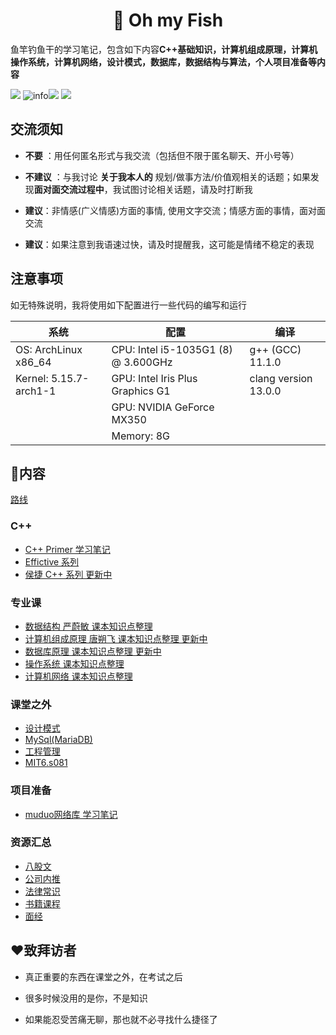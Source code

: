 <h1 align="center">📔 Oh my Fish</h1>
<div align="left">
<p>
鱼竿钓鱼干的学习笔记，包含如下内容<strong>C++基础知识，计算机组成原理，计算机操作系统，计算机网络，设计模式，数据库，数据结构与算法，个人项目准备等内容</strong>
</p>
    </div> 


[![](https://img.shields.io/badge/OS-Arch%20Linux-33aadd?style=flat-square&logo=arch-linux&logoColor=ffffff)](https://www.archlinux.org/) 
![info](https://img.shields.io/badge/Languae-C%2B%2B-green)![](https://img.shields.io/badge/Languae-markdown-orange)
![](https://img.shields.io/badge/Tools-Typora-blue)

## 交流须知

* **不要** ：用任何匿名形式与我交流（包括但不限于匿名聊天、开小号等）

* **不建议** ：与我讨论 **关于我本人的** 规划/做事方法/价值观相关的话题；如果发现**面对面交流过程中**，我试图讨论相关话题，请及时打断我

* **建议**：非情感(广义情感)方面的事情, 使用文字交流；情感方面的事情，面对面交流

* **建议**：如果注意到我语速过快，请及时提醒我，这可能是情绪不稳定的表现

  

## 注意事项

如无特殊说明，我将使用如下配置进行一些代码的编写和运行

| 系统                   | 配置                                | 编译                 |
| ---------------------- | ----------------------------------- | -------------------- |
| OS: ArchLinux  x86_64  | CPU: Intel i5-1035G1 (8) @ 3.600GHz | g++ (GCC) 11.1.0     |
| Kernel: 5.15.7-arch1-1 | GPU: Intel Iris Plus Graphics G1    | clang version 13.0.0 |
|                        | GPU: NVIDIA GeForce MX350           |                      |
|                        | Memory: 8G                          |                      |

## 📒内容

[路线](路线.md)

### C++

* [C++ Primer 学习笔记](C++/C++primer/README.md) 
* [Effictive 系列](C++/Effective/README.md)
* [侯捷 C++ 系列 更新中](/C++/侯捷C++/README.md)

### 专业课

* [数据结构 严蔚敏 课本知识点整理](专业课/数据结构%20严蔚敏/README.md)
* [计算机组成原理  唐朔飞 课本知识点整理 更新中](/专业课/计算机组成原理%20唐朔飞/README.md)
* [数据库原理 课本知识点整理 更新中](/专业课/数据库原理%20王珊/README.md)
* [操作系统 课本知识点整理]()
* [计算机网络 课本知识点整理]()

### 课堂之外

* [设计模式](/课堂之外/设计模式/README.md)
* [MySql(MariaDB)]()
* [工程管理](/课堂之外/工程管理/README.md)
* [MIT6.s081](/课堂之外/MIT/README.md)

### 项目准备

* [muduo网络库 学习笔记](/项目准备/muduo网络库/README.md)

### 资源汇总

* [八股文](/资源汇总/八股文.md)
* [公司内推](/资源汇总/公司内推.md)
* [法律常识](/资源汇总/法律常识.md)
* [书籍课程](/资源汇总/书籍课程.md)
* [面经](/资源汇总/面经.md)

## ❤️致拜访者

* 真正重要的东西在课堂之外，在考试之后

* 很多时候没用的是你，不是知识

* 如果能忍受苦痛无聊，那也就不必寻找什么捷径了

​	

​	





